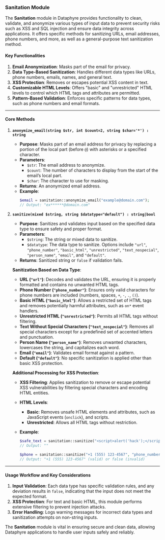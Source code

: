 ### Sanitation Module

The **Sanitation** module in Dataphyre provides functionality to clean, validate, and anonymize various types of input data to prevent security risks such as XSS and SQL injection and ensure data integrity across applications. It offers specific methods for sanitizing URLs, email addresses, phone numbers, and more, as well as a general-purpose text sanitization method.

#### Key Functionalities

1. **Email Anonymization**: Masks part of the email for privacy.
2. **Data Type-Based Sanitization**: Handles different data types like URLs, phone numbers, emails, names, and general text.
3. **XSS Protection**: Removes or escapes potential XSS content in text.
4. **Customizable HTML Levels**: Offers "basic" and "unrestricted" HTML levels to control which HTML tags and attributes are permitted.
5. **Pattern-Based Validation**: Enforces specific patterns for data types, such as phone numbers and email formats.

---

#### Core Methods

1. **`anonymize_email(string $str, int $count=2, string $char='*') : string`**
   - **Purpose**: Masks part of an email address for privacy by replacing a portion of the local part (before `@`) with asterisks or a specified character.
   - **Parameters**:
     - `$str`: The email address to anonymize.
     - `$count`: The number of characters to display from the start of the email’s local part.
     - `$char`: The character to use for masking.
   - **Returns**: An anonymized email address.
   - **Example**:
     ```php
     $email = sanitation::anonymize_email("example@domain.com");
     // Output: "ex******@domain.com"
     ```

2. **`sanitize(mixed $string, string $datatype="default") : string|bool`**
   - **Purpose**: Sanitizes and validates input based on the specified data type to ensure safety and proper format.
   - **Parameters**:
     - `$string`: The string or mixed data to sanitize.
     - `$datatype`: The data type to sanitize. Options include `"url"`, `"phone_number"`, `"basic_html"`, `"unrestricted"`, `"text_nospecial"`, `"person_name"`, `"email"`, and `"default"`.
   - **Returns**: Sanitized string or `false` if validation fails.
   
   **Sanitization Based on Data Type**:
   
   - **URL (`"url"`)**: Decodes and validates the URL, ensuring it is properly formatted and contains no unwanted HTML tags.
   - **Phone Number (`"phone_number"`)**: Ensures only valid characters for phone numbers are included (numbers, spaces, `+`, `-`, `.`, `()`).
   - **Basic HTML (`"basic_html"`)**: Allows a restricted set of HTML tags and removes potentially harmful attributes, such as `on*` event handlers.
   - **Unrestricted HTML (`"unrestricted"`)**: Permits all HTML tags without filtering.
   - **Text Without Special Characters (`"text_nospecial"`)**: Removes all special characters except for a predefined set of accented letters and punctuation.
   - **Person Name (`"person_name"`)**: Removes unwanted characters, lowercases the string, and capitalizes each word.
   - **Email (`"email"`)**: Validates email format against a pattern.
   - **Default (`"default"`)**: No specific sanitization is applied other than basic XSS protection.

   **Additional Processing for XSS Protection**:
   - **XSS Filtering**: Applies sanitization to remove or escape potential XSS vulnerabilities by filtering special characters and encoding HTML entities.
   - **HTML Levels**:
     - **Basic**: Removes unsafe HTML elements and attributes, such as JavaScript events (`onclick`), and scripts.
     - **Unrestricted**: Allows all HTML tags without restriction.
   
   - **Example**:
     ```php
     $safe_text = sanitation::sanitize("<script>alert('hack');</script>", "basic_html");
     // Output: ""
     
     $phone = sanitation::sanitize("+1 (555) 123-4567", "phone_number");
     // Output: "+1 (555) 123-4567" (valid) or false (invalid)
     ```

---

#### Usage Workflow and Key Considerations

1. **Input Validation**: Each data type has specific validation rules, and any deviation results in `false`, indicating that the input does not meet the expected format.
2. **XSS Protection**: For text and basic HTML, this module performs extensive filtering to prevent injection attacks.
3. **Error Handling**: Logs warning messages for incorrect data types and sanitization attempts on non-string inputs.

The **Sanitation** module is vital in ensuring secure and clean data, allowing Dataphyre applications to handle user inputs safely and reliably.